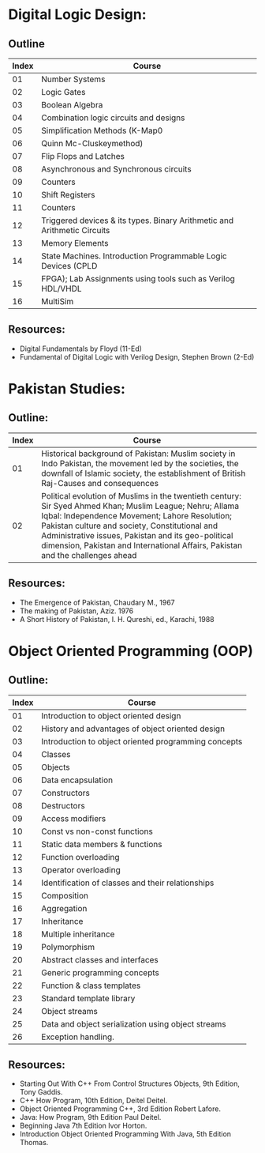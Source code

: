 # Digital Logic Design:

## Outline

| Index | Course  |
|--|--|
|01 | Number  Systems|
|02 | Logic  Gates|
|03 | Boolean  Algebra|
|04 | Combination  logic  circuits  and designs|
|05 | Simplification  Methods  (K-Map0|
|06 | Quinn Mc-Cluskeymethod)|
|07 | Flip  Flops  and Latches|
|08 | Asynchronous and Synchronous circuits|
|09 | Counters|
|10 | Shift  Registers|
|11 | Counters|
|12 | Triggered  devices  &  its  types.  Binary  Arithmetic  and  Arithmetic  Circuits|
|13 | Memory Elements|
|14 | State Machines. Introduction Programmable Logic Devices (CPLD|
|15 | FPGA); Lab Assignments using tools such as Verilog HDL/VHDL|
|16 | MultiSim|

## Resources: 

 - Digital Fundamentals by Floyd (11-Ed)
 - Fundamental of Digital Logic with Verilog Design, Stephen Brown (2-Ed)

# Pakistan Studies:

## Outline:
| Index | Course  |
|--|--|
| 01 | Historical background of Pakistan: Muslim society in Indo Pakistan, the movement led by the societies, the downfall of Islamic society, the establishment of British Raj-Causes and consequences|
|02 | Political evolution of Muslims in the twentieth century: Sir Syed Ahmed Khan;   Muslim   League;   Nehru;   Allama   Iqbal:   Independence   Movement;   Lahore Resolution;  Pakistan  culture  and  society,  Constitutional  and  Administrative  issues, Pakistan and its geo-political dimension, Pakistan and International Affairs, Pakistan and the challenges ahead|

## Resources:

- The Emergence of Pakistan, Chaudary M., 1967
- The making of Pakistan, Aziz. 1976
- A Short History of Pakistan, I. H. Qureshi, ed., Karachi, 1988

# Object Oriented Programming (OOP)

## Outline:
| Index | Course  |
|--|--|
|01 | Introduction to object oriented design|
|02 | History and advantages of object oriented design|
|03 | Introduction   to   object   oriented   programming   concepts|
|04 | Classes|
|05 | Objects|
|06 | Data encapsulation|
|07 | Constructors|
|08 | Destructors|
|09 | Access modifiers|
|10 | Const vs non-const functions|
|11 | Static   data   members   &   functions|
|12 | Function   overloading|
|13 | Operator   overloading|
|14 | Identification  of  classes  and  their  relationships|
|15 | Composition|
|16 | Aggregation|
|17 | Inheritance|
|18 | Multiple    inheritance|
|19 | Polymorphism|
|20 | Abstract    classes    and    interfaces|
|21 | Generic programming  concepts|
|22 | Function  &  class  templates|
|23 | Standard  template  library|
|24 | Object streams|
|25 | Data and object serialization using object streams|
|26 | Exception handling.|


## Resources:

- Starting Out With C++ From Control Structures Objects, 9th Edition, Tony Gaddis.
- C++ How Program, 10th Edition, Deitel Deitel.
- Object Oriented Programming C++, 3rd Edition Robert Lafore.
- Java: How Program, 9th Edition Paul Deitel.
- Beginning Java 7th Edition Ivor Horton.
- Introduction Object Oriented Programming With Java, 5th Edition Thomas.



